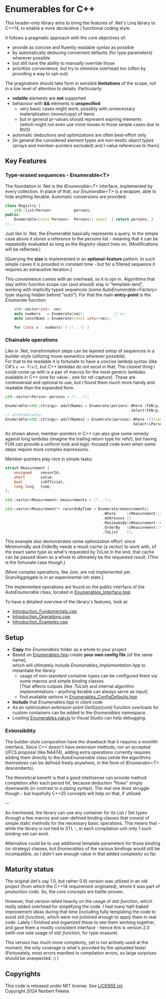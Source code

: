 # Enumerables for C++

This header-only library aims to bring the features of .Net's Linq library to C++14,
to enable a more declarative / functional coding style.

It follows a pragmatic approach with the core objectives of:
 * provide as concise and fluently readable syntax as possible
 * by automatically deducing convenient defaults (for type parameters) wherever possible
 * but still have the ability to manually override those
 * prioritize convenience, but try to minimize overhead too (often by providing a way to opt-out)

The pragmatism should take form in sensible **limitations** of the scope, not in a low level of attention to details.
Particularly:
 * **volatile** elements are **not** supported
 * behaviour with **&&** elements is **unspecified**
	* very basic cases might work, possibly with unnecessary materialization (move/copy) of items
	* but in general pr-values should represent expiring elements<br/>(which might not even use more moves in those simple cases due to RVO)
 * automatic deductions and optimizations are often best-effort only
 * [In general the considered element types are non-exotic *object types* (arrays and member-pointers excluded) and l-value references to them]



## Key Features

### Type-erased sequences - Enumerable\<T\>

The foundation in .Net is the *IEnumerable\<T\>* interface, implemented by every collection. In place of that,
our *Enumerable\<T\>* is a wrapper, able to hide anything iterable. Automatic conversions are provided:

```cpp
class Registry {
	std::list<Person>          persons;
public:
	Enumerable<const Person&>  Persons() const  { return persons; }
//...
```

Just like in .Net, the *Enumerable* basically represents a query. In the simple case above it stores a reference
to the *persons* list - meaning that it can be repeatedly evaluated as long as the *Registry* object lives on.
(Modifications will be reflected.)

[Querying the **size** is implemented in an **optional-feature** pattern. In such simple cases it is provided in
constant time - but for a filtered sequence it requires an exhaustive iteration.]

This convenience comes with an overhead, so it is opt-in. Algorithms that stay within function scope can (and should)
stay in "template-land", working with implicitly typed sequences (some *AutoEnumerable\<Factory\>* type staying hidden behind *"auto"*).
For that the main **entry-point** is the *Enumerate* function:
```cpp
	std::vector<int>  vec;
	auto numbers   = Enumerate(vec);             // or:
	auto constNums = Enumerate<const int&>(vec);

	for (int& x : numbers) { /*...*/ }
```


### Chainable operations

Like in .Net, transformation steps can be layered ontop of sequences in a builder-style (utilizing move-semantics wherever possible).<br/>
For that to be readable it is fortunate to have a concise lambda syntax (like C#'s `x => f(x)`), but C++ lambdas do not excel in that.
The closest thing I could come up with is a pair of macros for the most generic lambdas available in C++ (one for value-, one for ref-capture).
These are controversial and optional to use, but I found them much more handy and readable than the expanded form.
```cpp
std::vector<Person> persons = /*...*/;

Enumerable<std::string&> adultNames = Enumerate(persons).Where (FUN(p,  p.GetAge() >= 18))
                                                        .Select(FUN(p,  p.GetName()));
// alternatively:
Enumerable<std::string&> adultNames2 = Enumerate(persons).Where ([](const Person& p) { return p.GetAge() >= 18; })
                                                         .Select(&Person::GetName);
```

As shown above, member-pointers in C++ can also give some remedy against long lambdas (imagine the trailing return type for refs!), but
having FUN can provide a uniform look and logic-focused code even when some steps require more complex expressions.

Member-pointers play nice in simple tasks:
```cpp
struct Measurement {
	unsigned    sensorId;
	short       value;
	bool        isOfficial;
	long long   time;
};

std::vector<Measurement> measurements = /*...*/;

std::vector<Measurement*> recordsByTime = Enumerate(measurements)
                                            .Where     (&Measurement::isOfficial)
                                            .Addresses ()
                                            .MaximumsBy(&Measurement::value)
                                            .OrderBy   (&Measurement::time)
                                            .ToList    ();
```
This example also demonstrates some optimization effort: since MinimumsBy and OrderBy needs a result cache (a vector) to work with,
of the exact same type as what's requested by ToList in the end, that cache can be passed down as a whole to ultimately be the
requested result. (This is the fortunate case though.)
 
[More complex operations, like Join, are not implemented yet. Scan/Aggregate is in an experimental-ish state.]

The implemented operations are found on the public interface of the *AutoEnumerable* class, located in [Enumerables_Interface.hpp](/Enumerables/Enumerables_Interface.hpp)

To have a detailed overview of the library's features, look at:
 * [Introduction_Fundamentals.cpp](/Tests/Introduction_Fundamentals.cpp)
 * [Introduction_Operations.cpp](/Tests/Introduction_Operations.cpp)
 * [Introduction_Examples.cpp](/Tests/Introduction_Examples.cpp)


## Setup

* **Copy** the *Enumerables* folder as a whole to your project
* Based on [Enumerables.hpp](/Tests/Enumerables.hpp) create **your own config file** (of the same name),<br/>
  which will ultimately include *Enumerables_Implementation.hpp* to instantiate the library
	* usage of non-standard container types can be configured there via some macros and simple binding classes<br/>
      [That affects outputs (like .ToList) and internal algorithm implementations - anything iterable can always serve as input]
	* find available options in [Enumerables_ConfigDefaults.hpp](/Enumerables/Enumerables_ConfigDefaults.hpp)
* **Include** that *Enumerables.hpp* in client code
* As an optimization extension-point *GetSize(cont)* function overloads for custom containers can be added to the *Enumerables* namespace.
* Loading [Enumerables.natvis](/Enumerables/Enumerables.natvis) to Visual Studio can help debugging.

### Extensibility

The builder-style composition have the drawback that it requires a monilith interface. Since C++ doesn't have extension methods, nor an accepted UFCS proposal
(like N4474), adding extra operations currently requires adding them directly to the *AutoEnumerable* class (while the algorithms themselves can be defined
freely anywhere, in the form of *IEnumerator\<T\>* descendants).

The theoretical benefit is that a good intellisense can provide method completion after each period hit, because deduction "flows" simply downwards
(in contrast to a piping syntax). The real one does struggle though - but hopefully C++20 concepts will help on that, if utilized.

--

As mentioned, the library can use any container for its List / Set types through a few macros and user-defined binding classes that consist of simple static methods for the necessary basic operations.
This means that - while the library is not tied to STL -, in each compilation unit only 1 such binding-set can exist.<br/>

Alternative could be to use additional template parameters for those binding (or strategy) classes, but *Enumerable*s of the various bindings would still be incompatible, so I didn't see enough value in that added complexity so far.


## Maturity status

The original (let's say 1.0, but rather 0.9) version was utilized in an old project (from which the C++14 requirement originated), where it was part of production code. So, the core concepts are battle-proven.

However, that version relied heavily on the usage of *std\:\:function*, which really added overhead for simplifying the code. I had many half-baked improvement ideas during that time (including fully templating the code to avoid *std\:\:function*), which were not polished enough to apply them in real code.
Lately I finished and organized these to see them working together, and gave them a mostly consistent interface - hence this is version 2.0 (with one sole usage of *std\:\:function*, for type-erasure).

This version has much more complexity, yet is not actively used at the moment, the only coverage is what's provided by the uploaded tests!<br/>
(Fortunately, most errors manifest in compilation errors, so large surprises should be unexpected. \:\) )


## Copyrights

This code is released under MIT license. See [LICENSE.txt](LICENSE.txt).  
Copyright 2024 Norbert Fekete.
